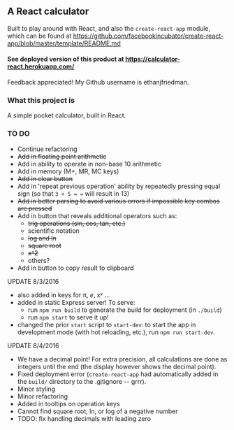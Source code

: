 ## A React calculator

Built to play around with React, and also the `create-react-app` module, which can be found at
https://github.com/facebookincubator/create-react-app/blob/master/template/README.md

#### See deployed version of this product at https://calculator-react.herokuapp.com/

Feedback appreciated! My Github username is ethanjfriedman.

### What this project is

A simple pocket calculator, built in React.

### TO DO
* Continue refactoring
* ~~Add in floating point arithmetic~~
* Add in ability to operate in non-base 10 arithmetic
* Add in memory (M+, MR, MC keys)
* ~~Add in clear button~~
* Add in 'repeat previous operation' ability by repeatedly pressing equal sign (so that `3 + 5 = =` will result in 13)
* ~~Add in better parsing to avoid various errors if impossible key combos are pressed~~
* Add in button that reveals additional operators such as:
  - ~~trig operations (sin, cos, tan, etc.)~~
  - scientific notation
  - ~~log and ln~~
  - ~~square root~~
  - ~~x^2~~
  - others?
* Add in button to copy result to clipboard

UPDATE 8/3/2016
* also added in keys for π, *e*, xʸ ...
* added in static Express server! To serve:
  - run `npm run build` to generate the build for deployment (in `./build`)
  - run `npm start` to serve it up!
* changed the prior `start` script to `start-dev`: to start the app in development mode (with hot reloading, etc.), run `npm run start-dev`.

UPDATE 8/4/2016
* We have a decimal point! For extra precision, all calculations are done as integers until the end (the display however shows the decimal point).
* Fixed deployment error (`create-react-app` had automatically added in the `build/` directory to the .gitignore -- grrr).
* Minor styling
* Minor refactoring
* Added in tooltips on operation keys
* Cannot find square root, ln, or log of a negative number
* TODO: fix handling decimals with leading zero
